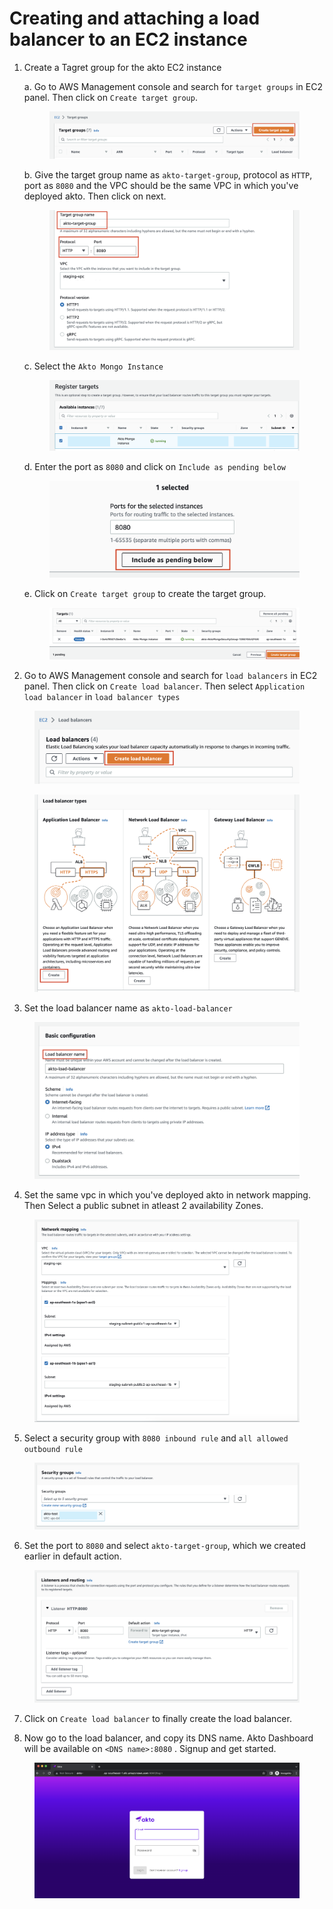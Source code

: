 # Creating and attaching a load balancer to an EC2 instance

1. Create a Tagret group for the akto EC2 instance

    a. Go to AWS Management console and search for ```target groups``` in EC2 panel. Then click on ```Create target group```.
    <figure><img src="../../.gitbook/assets/lb-ec2-1.png" alt=""><figcaption></figcaption></figure>

    b. Give the target group name as ```akto-target-group```, protocol as ```HTTP```, port as ```8080``` and the VPC should be the same VPC in which you've deployed akto. Then click on next.
     <figure><img src="../../.gitbook/assets/lb-ec2-2.png" alt=""><figcaption></figcaption></figure>
    
    c. Select the ```Akto Mongo Instance``` 
    <figure><img src="../../.gitbook/assets/lb-ec2-3.png" alt=""><figcaption></figcaption></figure>

    d. Enter the port as ```8080``` and click on ```Include as pending below```
    <figure><img src="../../.gitbook/assets/lb-ec2-4.png" alt=""><figcaption></figcaption></figure>

    e. Click on ```Create target group``` to create the target group.
    <figure><img src="../../.gitbook/assets/lb-ec2-5.png" alt=""><figcaption></figcaption></figure>

2. Go to AWS Management console and search for ```load balancers``` in EC2 panel. Then click on ```Create load balancer```. Then select ```Application load balancer``` in ```load balancer types```
<figure><img src="../../.gitbook/assets/lb-ec2-6.png" alt=""><figcaption></figcaption></figure>
<figure><img src="../../.gitbook/assets/lb-ec2-7.png" alt=""><figcaption></figcaption></figure>

3. Set the load balancer name as ```akto-load-balancer```
<figure><img src="../../.gitbook/assets/lb-ec2-8.png" alt=""><figcaption></figcaption></figure>

4. Set the same vpc in which you've deployed akto in network mapping. Then Select a public subnet in atleast 2 availability Zones.
<figure><img src="../../.gitbook/assets/lb-ec2-9.png" alt=""><figcaption></figcaption></figure>

5. Select a security group with ```8080 inbound rule``` and ```all allowed outbound rule```
<figure><img src="../../.gitbook/assets/lb-ec2-10.png" alt=""><figcaption></figcaption></figure>

6. Set the port to ```8080``` and select ```akto-target-group```, which we created earlier in default action.
<figure><img src="../../.gitbook/assets/lb-ec2-11.png" alt=""><figcaption></figcaption></figure>

7. Click on ```Create load balancer``` to finally create the load balancer.

8. Now go to the load balancer, and copy its DNS name. Akto Dashboard will be available on ```<DNS name>:8080``` . Signup and get started.
<figure><img src="../../.gitbook/assets/lb-ec2-12.png" alt=""><figcaption></figcaption></figure>
